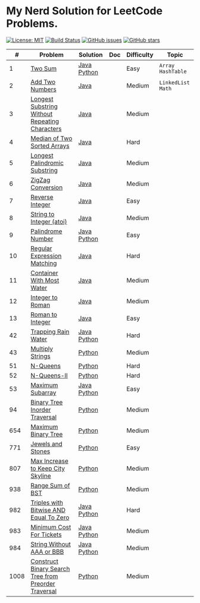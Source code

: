 # My Nerd Solution for LeetCode Problems.

[![License: MIT](https://img.shields.io/badge/License-MIT-brightgreen.svg)](https://opensource.org/licenses/MIT)
[![Build Status](https://travis-ci.com/isudox/leetcode-solution.svg?branch=master)](https://travis-ci.com/isudox/leetcode-solution)
[![GitHub issues](https://img.shields.io/github/issues/isudox/leetcode-solution.svg)](https://github.com/isudox/leetcode-solution/issues)
[![GitHub stars](https://img.shields.io/github/stars/isudox/leetcode-solution.svg)](https://github.com/isudox/leetcode-solution)


| # | Problem | Solution | Doc | Difficulty | Topic |
|---|-----|--------|----|----------|---|
|1|[Two Sum](https://leetcode.com/problems/two-sum/)|[Java](algorithms/java-solution/src/main/java/com/leetcode/solution/TwoSum.java) [Python](algorithms/python-solution/solution/two_sum.py)||Easy|`Array` `HashTable`|
|2|[Add Two Numbers](https://leetcode.com/problems/add-two-numbers/)|[Java](algorithms/java-solution/src/main/java/com/leetcode/solution/AddTwoNumbers.java)||Medium|`LinkedList` `Math`|
|3|[Longest Substring Without Repeating Characters](https://leetcode.com/problems/longest-substring-without-repeating-characters/)|[Java](algorithms/java-solution/src/main/java/com/leetcode/solution/LongestSubstringWithoutRepeatingCharacters.java)||Medium||
|4|[Median of Two Sorted Arrays](https://leetcode.com/problems/median-of-two-sorted-arrays) | [Java](algorithms/java-solution/src/main/java/com/leetcode/solution/MedianOfTwoSortedArrays.java) |  | Hard |  |
|5|[Longest Palindromic Substring](https://leetcode.com/problems/longest-palindromic-substring) | [Java](algorithms/java-solution/src/main/java/com/leetcode/solution/LongestPalindromicSubstring.java) | | Medium | |
|6|[ZigZag Conversion](https://leetcode.com/problems/zigzag-conversion) | [Java](algorithms/java-solution/src/main/java/com/leetcode/solution/ZigZagConversion.java) | | Medium | |
|7|[Reverse Integer](https://leetcode.com/problems/reverse-integer) | [Java](algorithms/java-solution/src/main/java/com/leetcode/solution/ReverseInteger.java) |  | Easy |  |
|8|[String to Integer (atoi)](https://leetcode.com/problems/string-to-integer-atoi) | [Java](algorithms/java-solution/src/main/java/com/leetcode/solution/StringToInteger.java) |  | Medium |  |
|9|[Palindrome Number](https://leetcode.com/problems/palindrome-number) | [Java](algorithms/java-solution/src/main/java/com/leetcode/solution/PalindromeNumber.java) [Python](algorithms/python-solution/solution/palindrome_number.py) |  | Easy |  |
|10|[Regular Expression Matching](https://leetcode.com/problems/regular-expression-matching) | [Java](algorithms/java-solution/src/main/java/com/leetcode/solution/RegularExpressionMatching.java) |  | Hard |  |
|11|[Container With Most Water](https://leetcode.com/problems/container-with-most-water) | [Java](algorithms/java-solution/src/main/java/com/leetcode/solution/ContainerWithMostWater.java) |  | Medium |  |
|12|[Integer to Roman](https://leetcode.com/problems/integer-to-roman) | [Java](algorithms/java-solution/src/main/java/com/leetcode/solution/IntegerToRoman.java) |  | Medium |  |
|13|[Roman to Integer](https://leetcode.com/problems/roman-to-integer) | [Java](algorithms/java-solution/src/main/java/com/leetcode/solution/RomanToInteger.java) |  | Easy |  |
|42|[Trapping Rain Water](https://leetcode.com/problems/trapping-rain-water/)|[Java](algorithms/java-solution/src/main/java/com/leetcode/solution/TrappingRainWater.java) [Python](algorithms/python-solution/solution/trapping_rain_water.py)||Hard||
|43|[Multiply Strings](https://leetcode.com/problems/multiply-strings/)|[Python](algorithms/python-solution/solution/multiply_strings.py)||Medium||
|51|[N-Queens](https://leetcode.com/problems/n-queens/)|[Python](algorithms/python-solution/solution/n_queens.py)||Hard||
|52|[N-Queens-II](https://leetcode.com/problems/n-queens-ii/)|[Python](algorithms/python-solution/solution/n_queens_ii.py)||Hard||
|53|[Maximum Subarray](https://leetcode.com/problems/maximum-subarray/)|[Java](algorithms/java-solution/src/main/java/com/leetcode/solution/MaximumSubarray.java) [Python](algorithms/python-solution/solution/maximum_subarray.py)||Easy||
|94|[Binary Tree Inorder Traversal](https://leetcode.com/problems/binary-tree-inorder-traversal/)|[Python](algorithms/python-solution/solution/binary_tree_inorder_traversal.py)||Medium||
|654|[Maximum Binary Tree](https://leetcode.com/problems/maximum-binary-tree/)|[Python](algorithms/python-solution/solution/maximum_binary_tree.py) ||Medium| |
|771|[Jewels and Stones](https://leetcode.com/problems/jewels-and-stones/)|[Python](algorithms/python-solution/solution/jewels_and_stones.py)||Easy||
|807|[Max Increase to Keep City Skyline](https://leetcode.com/problems/max-increase-to-keep-city-skyline/)|[Python](algorithms/python-solution/solution/max_increase_to_keep_city_skyline.py)||Medium||
|938|[Range Sum of BST](https://leetcode.com/problems/range-sum-of-bst/)|[Python](algorithms/python-solution/solution/range_sum_of_bst.py)||Medium||
|982|[Triples with Bitwise AND Equal To Zero](https://leetcode.com/problems/triples-with-bitwise-and-equal-to-zero) | [Java](algorithms/java-solution/src/main/java/com/leetcode/solution/TriplesWithBitwiseAndEqualToZero.java) [Python](algorithms/python-solution/solution/triples_with_bitwise_and_equal_to_zero.py) | | Hard | |
|983|[Minimum Cost For Tickets](https://leetcode.com/problems/minimum-cost-for-tickets) | [Java](algorithms/java-solution/src/main/java/com/leetcode/solution/MinimumCostForTickets.java) [Python](algorithms/python-solution/solution/minimum_cost_for_tickets.py) | | Medium | |
|984|[String Without AAA or BBB](https://leetcode.com/problems/string-without-aaa-or-bbb) | [Java](algorithms/java-solution/src/main/java/com/leetcode/solution/StringWithout3aOr3b.java) [Python](algorithms/python-solution/solution/string_without_3a3b.py) | | Medium | |
|1008|[Construct Binary Search Tree from Preorder Traversal](https://leetcode.com/problems/construct-binary-search-tree-from-preorder-traversal)|[Python](algorithms/python-solution/solution/construct_binary_search_tree_from_preorder_traversal.py)||Medium||
